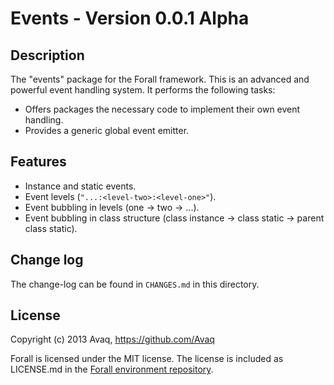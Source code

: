 # Events - Version 0.0.1 Alpha

## Description

The "events" package for the Forall framework. This is an advanced and powerful event
handling system. It performs the following tasks:

* Offers packages the necessary code to implement their own event handling.
* Provides a generic global event emitter.

## Features

* Instance and static events.
* Event levels (`"...:<level-two>:<level-one>"`).
* Event bubbling in levels (one &rarr; two &rarr; ...).
* Event bubbling in class structure (class instance &rarr; class static &rarr; parent class static).

## Change log

The change-log can be found in `CHANGES.md` in this directory.

## License

Copyright (c) 2013 Avaq, https://github.com/Avaq

Forall is licensed under the MIT license. The license is included as LICENSE.md in the 
[Forall environment repository](https://github.com/ForallFramework/Forall).
